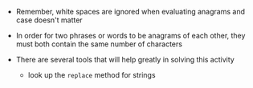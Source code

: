 * Remember, white spaces are ignored when evaluating anagrams and case doesn't matter

* In order for two phrases or words to be anagrams of each other, they must both contain the same number of characters

* There are several tools that will help greatly in solving this activity
    * look up the `replace` method for strings
